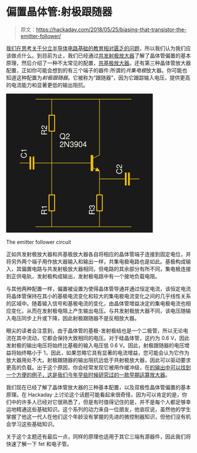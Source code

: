 # 偏置晶体管:射极跟随器

> 原文：<https://hackaday.com/2018/05/25/biasing-that-transistor-the-emitter-follower/>

[我们在思考关于分立半导体电路基础的教育相对匮乏的问题](https://hackaday.com/2018/04/06/wont-somebody-please-think-of-the-transistors/)，所以我们认为我们应该做点什么。到目前为止，我们已经通过[共发射极放大器](https://hackaday.com/2018/05/04/biasing-that-transistor-part-1-the-common-emitter-amplifier/)了解了晶体管偏置的基本原理，然后介绍了一种不太常见的配置，[共基极放大器](https://hackaday.com/2018/05/11/biasing-that-transistor-the-common-base-amplifier/)。还有第三种晶体管放大器配置，正如你可能会想到的有三个端子的器件:所谓的*共集电极*放大器。你可能也知道这种配置为*射极跟随器*。它被称为“跟随器”，因为它跟踪输入电压，提供更高的电流能力和显著更低的输出阻抗。

[![The emitter follower circuit](img/7d69985842a5456b6532f2e20c3e4f8b.png)](https://hackaday.com/wp-content/uploads/2018/05/emitter-follower.png)

The emitter follower circuit

正如共发射极放大器和共基极放大器各自将相应的晶体管端子连接到固定电位，并将另外两个端子用作放大器输入和输出一样，共集电极电路也是如此。基极构成输入，其偏置电路与共发射极放大器相同，但电路的其余部分有所不同，集电极连接到正供电轨，发射极构成输出，发射极电路中有一个接地负载电阻。

与其他两种配置一样，偏置被设置为使得晶体管导通并通过恒定电流，该恒定电流将晶体管保持在其小的基极电流变化和较大的集电极电流变化之间的几乎线性关系的区域中。随着输入信号和基极电流的变化，由晶体管增益决定的集电极电流也相应变化，从而在发射极电阻上产生输出电压。与共发射极放大器不同，该电压随输入电压同步上升或下降，因此射极跟随器不是反相放大器。

眼尖的读者会注意到，由于晶体管的基极-发射极结也是一个二极管，所以无论电流在其中流动，它都会保持大致相同的电压。对于硅晶体管，这约为 0.6 V，因此发射极的输出电压将始终比基极的输入电压低 0.6 V。因此，射极跟随器的电压增益将始终略小于 1，因此，如果忽略它具有显著的电流增益，您可能会认为它作为放大器用处不大。射极跟随器的输出阻抗远低于共射极放大器，因此可以驱动要求更高的负载。出于这个原因，你会经常发现它被用作缓冲级，在[的输出中可以找到一个方便的例子，这是我们今年早些时候研究过的一款早期运算放大器](https://hackaday.com/2018/02/20/deconstructing-a-simple-op-amp/)。

我们现在已经了解了晶体管放大器的三种基本配置，以及双极性晶体管偏置的基本原理。在 Hackaday 上讨论这个话题可能看起来很奇怪，因为可以肯定的是，你们中的许多人已经对它很熟悉了，但是有时值得记住的是，并不是每个人都足够幸运地精通这些基础知识。这个系列的动力来自一位朋友，他哀叹说，虽然他的学生掌握了他这一代人在他们这个年龄没有掌握的先进的微控制器知识，但他们没有机会学习这些基础知识。

关于这个主题还有最后一点，同样的原理也适用于其它三端有源器件，因此我们将快速了解一下 fet 和电子管。